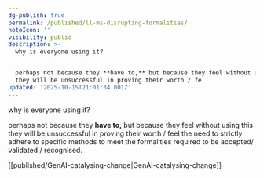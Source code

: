 ```yaml
---
dg-publish: true
permalink: /published/ll-ms-disrupting-formalities/
noteIcon: ''
visibility: public
description: >-
  why is everyone using it? 


  perhaps not because they **have to,** but because they feel without using this
  they will be unsuccessful in proving their worth / fe
updated: '2025-10-15T21:01:34.001Z'
---
```



why is everyone using it? 

perhaps not because they **have to,** but because they feel without using this they will be unsuccessful in proving their worth / feel the need to strictly adhere to specific methods to meet the formalities required to be accepted/ validated / recognised.

[[published/GenAI-catalysing-change\|GenAI-catalysing-change]]

